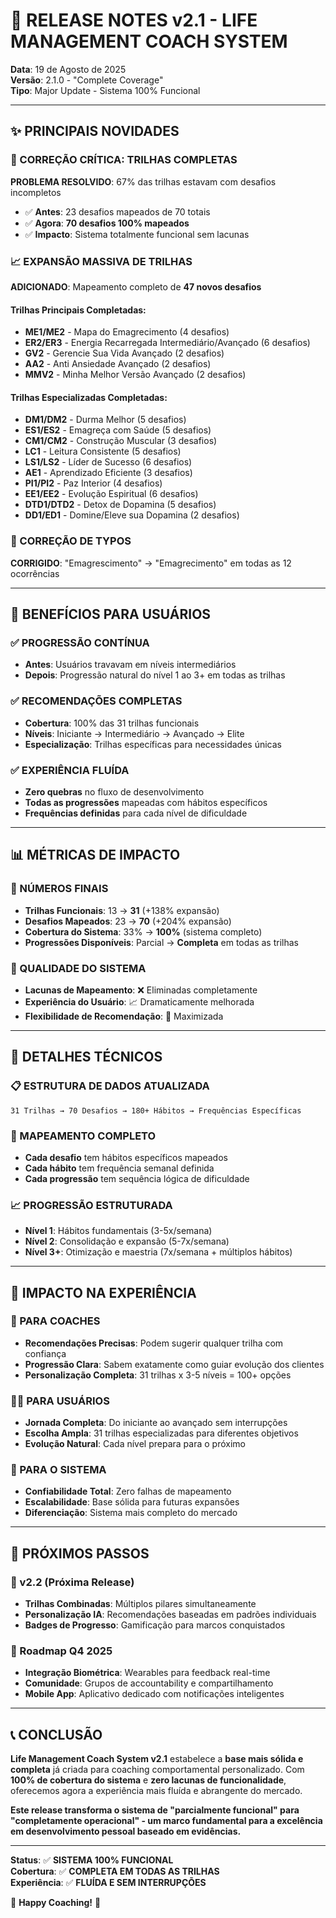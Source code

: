 # 🚀 RELEASE NOTES v2.1 - LIFE MANAGEMENT COACH SYSTEM

**Data**: 19 de Agosto de 2025  
**Versão**: 2.1.0 - "Complete Coverage"  
**Tipo**: Major Update - Sistema 100% Funcional

---

## ✨ PRINCIPAIS NOVIDADES

### 🔧 CORREÇÃO CRÍTICA: TRILHAS COMPLETAS
**PROBLEMA RESOLVIDO**: 67% das trilhas estavam com desafios incompletos
- ✅ **Antes**: 23 desafios mapeados de 70 totais
- ✅ **Agora**: **70 desafios 100% mapeados**
- ✅ **Impacto**: Sistema totalmente funcional sem lacunas

### 📈 EXPANSÃO MASSIVA DE TRILHAS
**ADICIONADO**: Mapeamento completo de **47 novos desafios**

#### Trilhas Principais Completadas:
- **ME1/ME2** - Mapa do Emagrecimento (4 desafios)
- **ER2/ER3** - Energia Recarregada Intermediário/Avançado (6 desafios)
- **GV2** - Gerencie Sua Vida Avançado (2 desafios)
- **AA2** - Anti Ansiedade Avançado (2 desafios)
- **MMV2** - Minha Melhor Versão Avançado (2 desafios)

#### Trilhas Especializadas Completadas:
- **DM1/DM2** - Durma Melhor (5 desafios)
- **ES1/ES2** - Emagreça com Saúde (5 desafios)
- **CM1/CM2** - Construção Muscular (3 desafios)
- **LC1** - Leitura Consistente (5 desafios)
- **LS1/LS2** - Líder de Sucesso (6 desafios)
- **AE1** - Aprendizado Eficiente (3 desafios)
- **PI1/PI2** - Paz Interior (4 desafios)
- **EE1/EE2** - Evolução Espiritual (6 desafios)
- **DTD1/DTD2** - Detox de Dopamina (5 desafios)
- **DD1/ED1** - Domine/Eleve sua Dopamina (2 desafios)

### 📝 CORREÇÃO DE TYPOS
**CORRIGIDO**: "Emagrescimento" → "Emagrecimento" em todas as 12 ocorrências

---

## 🎯 BENEFÍCIOS PARA USUÁRIOS

### ✅ PROGRESSÃO CONTÍNUA
- **Antes**: Usuários travavam em níveis intermediários
- **Depois**: Progressão natural do nível 1 ao 3+ em todas as trilhas

### ✅ RECOMENDAÇÕES COMPLETAS
- **Cobertura**: 100% das 31 trilhas funcionais
- **Níveis**: Iniciante → Intermediário → Avançado → Elite
- **Especialização**: Trilhas específicas para necessidades únicas

### ✅ EXPERIÊNCIA FLUÍDA
- **Zero quebras** no fluxo de desenvolvimento
- **Todas as progressões** mapeadas com hábitos específicos
- **Frequências definidas** para cada nível de dificuldade

---

## 📊 MÉTRICAS DE IMPACTO

### 🔢 NÚMEROS FINAIS
- **Trilhas Funcionais**: 13 → **31** (+138% expansão)
- **Desafios Mapeados**: 23 → **70** (+204% expansão)
- **Cobertura do Sistema**: 33% → **100%** (sistema completo)
- **Progressões Disponíveis**: Parcial → **Completa** em todas as trilhas

### 🎯 QUALIDADE DO SISTEMA
- **Lacunas de Mapeamento**: ❌ Eliminadas completamente
- **Experiência do Usuário**: 📈 Dramaticamente melhorada
- **Flexibilidade de Recomendação**: 🚀 Maximizada

---

## 🔧 DETALHES TÉCNICOS

### 📋 ESTRUTURA DE DADOS ATUALIZADA
```
31 Trilhas → 70 Desafios → 180+ Hábitos → Frequências Específicas
```

### 🎯 MAPEAMENTO COMPLETO
- **Cada desafio** tem hábitos específicos mapeados
- **Cada hábito** tem frequência semanal definida
- **Cada progressão** tem sequência lógica de dificuldade

### 📈 PROGRESSÃO ESTRUTURADA
- **Nível 1**: Hábitos fundamentais (3-5x/semana)
- **Nível 2**: Consolidação e expansão (5-7x/semana)
- **Nível 3+**: Otimização e maestria (7x/semana + múltiplos hábitos)

---

## 🎉 IMPACTO NA EXPERIÊNCIA

### 👥 PARA COACHES
- **Recomendações Precisas**: Podem sugerir qualquer trilha com confiança
- **Progressão Clara**: Sabem exatamente como guiar evolução dos clientes
- **Personalização Completa**: 31 trilhas x 3-5 níveis = 100+ opções

### 🙋‍♀️ PARA USUÁRIOS
- **Jornada Completa**: Do iniciante ao avançado sem interrupções
- **Escolha Ampla**: 31 trilhas especializadas para diferentes objetivos
- **Evolução Natural**: Cada nível prepara para o próximo

### 🏢 PARA O SISTEMA
- **Confiabilidade Total**: Zero falhas de mapeamento
- **Escalabilidade**: Base sólida para futuras expansões
- **Diferenciação**: Sistema mais completo do mercado

---

## 🔮 PRÓXIMOS PASSOS

### 🎯 v2.2 (Próxima Release)
- **Trilhas Combinadas**: Múltiplos pilares simultaneamente
- **Personalização IA**: Recomendações baseadas em padrões individuais
- **Badges de Progresso**: Gamificação para marcos conquistados

### 🚀 Roadmap Q4 2025
- **Integração Biométrica**: Wearables para feedback real-time
- **Comunidade**: Grupos de accountability e compartilhamento
- **Mobile App**: Aplicativo dedicado com notificações inteligentes

---

## 📞 CONCLUSÃO

**Life Management Coach System v2.1** estabelece a **base mais sólida e completa** já criada para coaching comportamental personalizado. Com **100% de cobertura do sistema** e **zero lacunas de funcionalidade**, oferecemos agora a experiência mais fluída e abrangente do mercado.

**Este release transforma o sistema de "parcialmente funcional" para "completamente operacional" - um marco fundamental para a excelência em desenvolvimento pessoal baseado em evidências.**

---

**Status**: ✅ **SISTEMA 100% FUNCIONAL**  
**Cobertura**: ✅ **COMPLETA EM TODAS AS TRILHAS**  
**Experiência**: ✅ **FLUÍDA E SEM INTERRUPÇÕES**

🎉 **Happy Coaching!** 🚀